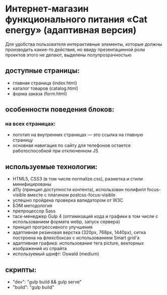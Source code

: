 # Интернет-магазин функционального питания «Cat energy» (адаптивная версия)
Для удобства пользователя интерактивные элементы, которые должны производить какие-то действия, но ввиду презентацинной роли проектов этого не делают, выделены полупрозрачностью

## доступные страницы:
- главная страница (index.html)
- каталог товаров (catalog.html)
- форма заказа (form.html)

## особенности поведения блоков:

### на всех страницах:
- логотип на внутренних страницах — это ссылка на главную страницу
- основная навигация по сайту для телефонов остается работоспособной при отключенном JS

## используемые технологии:
- HTML5, CSS3 (в том числе normalize.css), разметка и стили минифицированы
- a11y (принцип доступности контента), использован полифилл focus-visible вместе с плагином postcss-focus-visible
- успешно пройдена проверка валидатором от W3C
- БЭМ методология
- препроцессор Sass
- таск-менеджер Gulp 4 (оптимизация кода и графики в том числе с использованием формата webp, запуск сервера)
- принцип прогрессивного улучшения
- адаптивная резиновая верстка (320px, 768px, 1440px), сетка построена на флексбоксах с использованием Smart grid'a
- адаптивная графика: использование тега picture, векторных изображений из спрайта
- используемый шрифт: Oswald (medium)

## скрипты:
- "dev": "gulp build && gulp serve"
- "build": "gulp build"
